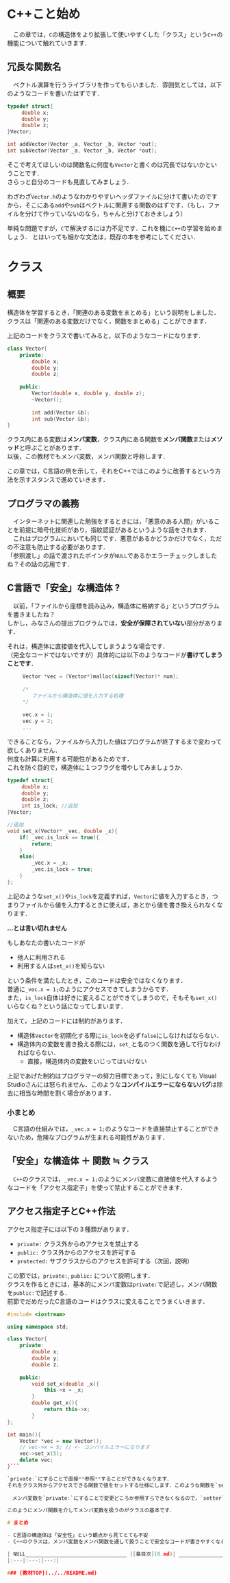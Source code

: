 # C++こと始め
　この章では，`C`の構造体をより拡張して使いやすくした「クラス」という`C++`の機能について触れていきます．

## 冗長な関数名
　ベクトル演算を行うライブラリを作ってもらいました．雰囲気としては，以下のようなコードを書いたはずです．

```C
typedef struct{
　	double x;
　	double y;
　	double z;
}Vector;　	

int addVector(Vector _a, Vector _b, Vector *out);
int subVector(Vector _a, Vector _b, Vector *out);

```

そこで考えてほしいのは関数名に何度も`Vector`と書くのは冗長ではないかということです．  
さらっと自分のコードも見直してみましょう．

わざわざ`Vector.h`のようなわかりやすいヘッダファイルに分けて書いたのですから，そこにある`add`や`sub`はベクトルに関連する関数のはずです．（もし，ファイルを分けて作っていないのなら，ちゃんと分けておきましょう）

単純な問題ですが，`C`で解決するには力不足です．これを機に`C++`の学習を始めましょう．
とはいっても細かな文法は，既存の本を参考にしてください．

# クラス
## 概要
構造体を学習するとき，「関連のある変数をまとめる」という説明をしました．  
クラスは「関連のある変数だけでなく，関数をまとめる」ことができます．

上記のコードをクラスで書いてみると，以下のようなコードになります．

```C++
class Vector{
	private:
		double x;
		double y;
		double z;
	
	public:
		Vector(double x, double y, double z);
		~Vector();
		
		int add(Vector &b);
		int sub(Vector &b);
}
```
クラス内にある変数は**メンバ変数**，クラス内にある関数を**メンバ関数**または**メソッド**と呼ぶことがあります．  
以後，この教材でもメンバ変数，メンバ関数と呼称します．

この章では，C言語の例を示して，それをC++ではこのように改善するという方法を示すスタンスで進めていきます．

## プログラマの義務
　インターネットに関連した勉強をするときには，「悪意のある人間」がいることを前提に暗号化技術があり，指紋認証があるというような話をされます．  
　これはプログラムにおいても同じです．悪意があるかどうかだけでなく，ただの不注意も防止する必要があります．  
「参照渡し」の話で渡されたポインタが`NULL`であるかエラーチェックしましたね？その話の応用です．

## C言語で「安全」な構造体 ?
　以前，「ファイルから座標を読み込み，構造体に格納する」というプログラムを書きましたね？  
しかし，みなさんの提出プログラムでは，**安全が保障されていない**部分があります． 

それは，構造体に直接値を代入してしまうような場合です．  
（完全なコードではないですが）具体的には以下のようなコードが**書けてしまうことです**．

```C
	 Vector *vec = (Vector*)malloc(sizeof(Vector)* num);
	 
	 /*
	 	ファイルから構造体に値を入力する処理
	 */
	 
	 vec.x = 1;
	 vec.y = 2;
	 ...
```

できることなら，ファイルから入力した値はプログラムが終了するまで変わって欲しくありません．  
何度も計算に利用する可能性があるためです．  
これを防ぐ目的で，構造体に１つフラグを増やしてみましょうか．

```C
typedef struct{
　	double x;
　	double y;
　	double z;
　	int is_lock; //追加
}Vector;　	

//追加
void set_x(Vector* _vec, double _x){
	if( _vec.is_lock == true){
		return;
	}
	else{
		_vec.x = _x;
		_vec.is_lock = true;
	}
};

```

上記のような`set_x()`や`is_lock`を定義すれば，`Vector`に値を入力するとき，つまりファイルから値を入力するときに使えば，あとから値を書き換えられなくなります．　　

**...とは言い切れません**

もしあなたの書いたコードが

- 他人に利用される
- 利用する人は`set_x()`を知らない

という条件を満たしたとき，このコードは安全ではなくなります．    
普通に`_vec.x = 1;`のようにアクセスできてしまうからです．  
また，`is_lock`自体は好きに変えることができてしまうので，そもそも`set_x()`いらなくね？という話になってしまいます．  

加えて，上記のコードには制約があります．

- 構造体`Vector`を初期化する際に`is_lock`を必ず`false`にしなければならない．
- 構造体内の変数を書き換える際には，`set_`と名のつく関数を通して行なわければならない．
	- 直接，構造体内の変数をいじってはいけない

上記であげた制約はプログラマーの努力目標であって，別にしなくても Visual Studioさんには怒られません．このような**コンパイルエラーにならないバグ**は除去に相当な時間を割く場合があります．

### 小まとめ
　C言語の仕組みでは，`_vec.x = 1;`のようなコードを直接禁止することができないため，危険なプログラムが生まれる可能性があります．

## 「安全」な構造体 ＋ 関数 ≒ クラス
　`C++`のクラスでは，`_vec.x = 1;`のようにメンバ変数に直接値を代入するようなコードを「アクセス指定子」を使って禁止することができます．
## アクセス指定子とC++作法
アクセス指定子には以下の３種類があります．

- `private:` クラス外からのアクセスを禁止する
- `public:`	クラス外からのアクセスを許可する
- `protected:` サブクラスからのアクセスを許可する（次回，説明）

この節では，`private:`, `public:` について説明します．  
クラスを作るときには，基本的にメンバ変数は`private:`で記述し，メンバ関数を`public:`で記述する．  
前節でだめだったC言語のコードはクラスに変えることでうまくいきます．

```C++
#include <iostream>

using namespace std;

class Vector{
	private:
		double x;
		double y;
		double z;
		
	public:
		void set_x(double _x){
			this->x = _x;
		}
		double get_x(){
			return this->x;
		}
};

int main(){
	Vector *vec = new Vector();
	// vec->x = 5; // <- コンパイルエラーになります
	vec->set_x(5);
    delete vec;
}```

`private:`にすることで直接**参照**することができなくなります．  
それをクラス外からアクセスできる関数で値をセットする仕様にします．このような関数を`setter`と呼びます．   
　
　メンバ変数を`private:`にすることで変更どころか参照すらできなくなるので，`setter`とは別に`getter`を作成します．この関数は上記コードの`get_x()` に当たります．

このようにメンバ関数を介してメンバ変数を扱うのがクラスの基本です．

# まとめ

- C言語の構造体は「安全性」という観点から見てとても不安
- C++のクラスは，メンバ変数をメンバ関数を通して扱うことで安全なコードが書きやすくなる．

| NULL_________________________________ |[章目次](6.md)| _________________________________[次へ](6-2.md) |
|:---|:---:|---:|

### [教材TOP](../../README.md)
